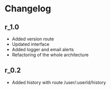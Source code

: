 # Changelog

## r_1.0
- Added version route
- Updated interface
- Added logger and email alerts
- Refactoring of the whole architecture

## r_0.2

- Added history with route /user/:userId/history